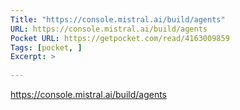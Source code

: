 ```yaml
---
Title: "https://console.mistral.ai/build/agents"
URL: https://console.mistral.ai/build/agents
Pocket URL: https://getpocket.com/read/4163009859
Tags: [pocket, ]
Excerpt: >
    
---
```




https://console.mistral.ai/build/agents

